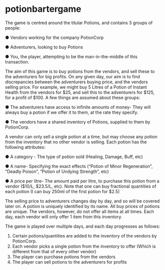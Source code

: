 # potionbartergame
The game is centred around the titular Potions, and contains 3 groups of people: 

● Vendors working for the company PotionCorp

● Adventurers, looking to buy Potions 

● You, the player, attempting to be the man-in-the-middle of this transaction.


The aim of this game is to buy potions from the vendors, and sell these to the adventurers for big profits. 
On any given day, our aim is to find discrepancies between the adventurers buying price, and the vendors selling price. 
For example, we might buy 5 Litres of a Potion of Instant Health from the vendors for $25, and sell this to the adventurers for $125, for a profit of $100.
A few things are assumed about these groups: 

● The adventurers have access to infinite amounts of money- They will always buy a potion if we offer it to them, at the rate they specify. 

● The vendors have a shared inventory of Potions, supplied to them by PotionCorp.

A vendor can only sell a single potion at a time, but may choose any potion from the inventory that no other vendor is selling.
Each potion has the following attributes:

● A category - The type of potion sold (Healing, Damage, Buff, etc) 

● A name- Specifying the exact effects (“Potion of Minor Regeneration”, “Deadly Poison”, “Potion of Undying Strength”, etc) 

● A price per litre- The amount paid per litre, to purchase this potion from a vendor ($10/L, $23.5/L, etc). Note that one can buy fractional quantities of each potion (I can buy 250ml of the first potion for $2.5)

The selling price to adventurers changes day by day, and so will be covered later on. 
A potion is uniquely identified by its name. All buy prices of potions are unique.
The vendors, however, do not offer all items at all times. 
Each day, each vendor will only offer 1 item from this inventory.

The game is played over multiple days, and each day progresses as follows: 
1. Certain potions/quantities are added to the inventory of the vendors by PotionCorp. 
2. Each vendor picks a single potion from the inventory to offer (Which is different from that of every other vendor) 
3. The player can purchase potions from the vendors
4. The player can sell potions to the adventurers for profits
